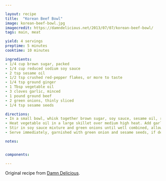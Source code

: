 ```yaml
---

layout: recipe
title:  "Korean Beef Bowl"
image: korean-beef-bowl.jpg
imagecredit: https://damndelicious.net/2013/07/07/korean-beef-bowl/
tags: main, meat

yield: 4 servings
preptime: 5 minutes
cooktime: 10 minutes

ingredients:
- 1/4 cup brown sugar, packed
- 1/4 cup reduced sodium soy sauce
- 2 tsp sesame oil
- 1/2 tsp crushed red-pepper flakes, or more to taste
- 1/4 tsp ground ginger
- 1 Tbsp vegetable oil
- 3 cloves garlic, minced
- 1 pound ground beef
- 2 green onions, thinly sliced
- 1/4 tsp sesame seeds

directions:
- In a small bowl, whisk together brown sugar, soy sauce, sesame oil, red pepper flakes and ginger.
- Heat vegetable oil in a large skillet over medium high heat. Add garlic and cook, stirring constantly, until fragrant, about 1 minute. Add ground beef and cook until browned, about 3-5 minutes, making sure to crumble the beef as it cooks; drain excess fat.
- Stir in soy sauce mixture and green onions until well combined, allowing to simmer until heated through, about 2 minutes.
- Serve immediately, garnished with green onion and sesame seeds, if desired.

notes: 


components:

---
```


Original recipe from [Damn Delicious](https://damndelicious.net/2013/07/07/korean-beef-bowl/).